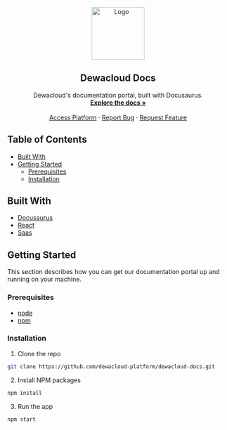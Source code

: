 <!-- PROJECT LOGO -->
<p align="center">
  <a href="https://www.dewacloud.com">
    <img src="https://assets.dewacloud.com/dewacloud-docs/static/2-dewacloud-vertical-logo-gradient-version-dark-bg.png" alt="Logo" width="120">
  </a>

  <h2 align="center">Dewacloud Docs</h2>

  <p align="center">
    Dewacloud's documentation portal, built with Docusaurus.
    <br />
    <a href="https://docs.dewacloud.com"><strong>Explore the docs »</strong></a>
    <br />
    <br />
    <a href="https://app.infra.dewacloud.com">Access Platform</a>
    ·
    <a href="https://github.com/dewacloud-platform/dewacloud-docs/issues">Report Bug</a>
    ·
    <a href="https://github.com/dewacloud-platform/dewacloud-docs/issues">Request Feature</a>
  </p>
</p>

<!-- TABLE OF CONTENTS -->

## Table of Contents

- [Built With](#built-with)
- [Getting Started](#getting-started)
  - [Prerequisites](#prerequisites)
  - [Installation](#installation)


## Built With

- [Docusaurus](https://docusaurus.io/)
- [React](https://reactjs.org/)
- [Saas](https://sass-lang.com/)

<!-- GETTING STARTED -->

## Getting Started

This section describes how you can get our documentation portal up and running on your machine.

### Prerequisites

- [node](https://nodejs.org/en/)
- [npm](https://www.npmjs.com/)

### Installation

1. Clone the repo

```sh
git clone https://github.com/dewacloud-platform/dewacloud-docs.git
```

2. Install NPM packages

```sh
npm install
```

3. Run the app

```sh
npm start
```
